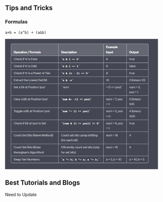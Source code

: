 <h2> Tips and Tricks </h2>
<h3> Formulas </h3>

```
a+b = (a^b) + (a&b)
```


![BasicFormulas](Images/BasicFormulas.JPG)

<h2> Best Tutorials and Blogs</h2>

Need to Update
